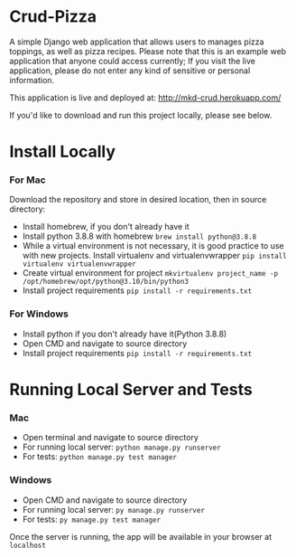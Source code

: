 # Crud-Pizza
A simple Django web application that allows users to manages pizza toppings, as well as pizza recipes. Please note that this is an example web application that anyone could access currently; If you visit the live application, please do not enter any kind of sensitive or personal information.

This application is live and deployed at: http://mkd-crud.herokuapp.com/

If you'd like to download and run this project locally, please see below.

# Install Locally
### For Mac

Download the repository and store in desired location, then in source directory:

* Install homebrew, if you don't already have it
* Install python 3.8.8 with homebrew ```brew install python@3.8.8```
* While a virtual environment is not necessary, it is good practice to use with new projects. Install virtualenv and virtualenvwrapper ```pip install virtualenv virtualenvwrapper```
* Create virtual environment for project ```mkvirtualenv project_name -p /opt/homebrew/opt/python@3.10/bin/python3```
* Install project requirements ```pip install -r requirements.txt```
    
### For Windows

* Install python if you don't already have it(Python 3.8.8)
* Open CMD and navigate to source directory
* Install project requirements ```pip install -r requirements.txt``` 


# Running Local Server and Tests

### Mac
* Open terminal and navigate to source directory
* For running local server: ```python manage.py runserver```
* For tests: ```python manage.py test manager```

### Windows
* Open CMD and navigate to source directory
* For running local server: ```py manage.py runserver```
* For tests: ```py manage.py test manager```

Once the server is running, the app will be available in your browser at ```localhost```

